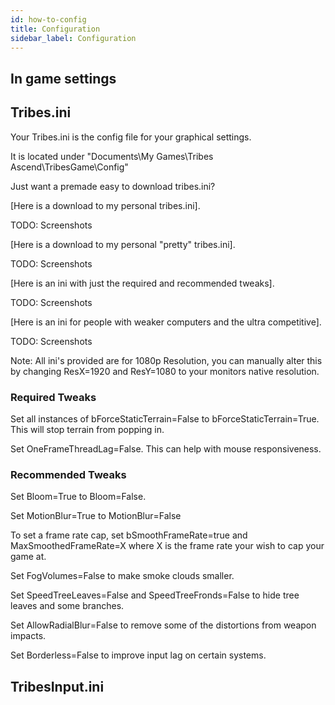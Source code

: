 ```yaml
---
id: how-to-config
title: Configuration
sidebar_label: Configuration
---
```


## In game settings

## Tribes.ini

Your Tribes.ini is the config file for your graphical settings. 

It is located under "Documents\My Games\Tribes Ascend\TribesGame\Config\"

Just want a premade easy to download tribes.ini?

[Here is a download to my personal tribes.ini].

TODO: Screenshots

[Here is a download to my personal "pretty" tribes.ini].

TODO: Screenshots

[Here is an ini with just the required and recommended tweaks].

TODO: Screenshots

[Here is an ini for people with weaker computers and the ultra competitive].

TODO: Screenshots

Note: All ini's provided are for 1080p Resolution, you can manually alter this by changing ResX=1920 and ResY=1080 to your monitors native resolution.

### Required Tweaks

Set all instances of bForceStaticTerrain=False to bForceStaticTerrain=True. This will stop terrain from popping in.

Set OneFrameThreadLag=False. This can help with mouse responsiveness.

### Recommended Tweaks

Set Bloom=True to Bloom=False.

Set MotionBlur=True to MotionBlur=False

To set a frame rate cap, set bSmoothFrameRate=true and MaxSmoothedFrameRate=X where X is the frame rate your wish to cap your game at.

Set FogVolumes=False to make smoke clouds smaller.

Set SpeedTreeLeaves=False and SpeedTreeFronds=False to hide tree leaves and some branches.

Set AllowRadialBlur=False to remove some of the distortions from weapon impacts.

Set Borderless=False to improve input lag on certain systems.


## TribesInput.ini